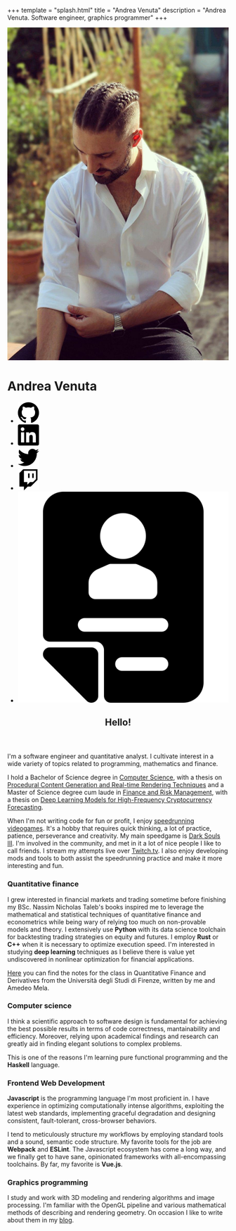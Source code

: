 +++
template = "splash.html"
title = "Andrea Venuta"
description = "Andrea Venuta. Software engineer, graphics programmer"
+++

<div class="index-page">
  <div class="splash-container">
    <canvas id="canvas"></canvas>
    <div class="splash">
      <div class="image-container">
        <div class="image">
          <img src="me.jpg"/>
        </div>
      </div>
      <div class="title">
        <h1>Andrea Venuta</h1>
        <ul class="links">
          <li>
            <a href="https://github.com/veeenu" target="_blank">
              <img alt="GitHub" src="img/github.svg"/>
            </a>
          </li>
          <li>
            <a href="https://www.linkedin.com/in/andreavenuta/" target="_blank">
              <img alt="LinkedIn" src="img/linkedin.svg"/>
            </a>
          </li>
          <li>
            <a href="https://twitter.com/johndisandonato" target="_blank">
              <img alt="Twitter" src="img/twitter.svg"/>
            </a>
          </li>
          <li>
            <a href="https://twitch.tv/johndisandonato" target="_blank">
              <img alt="Twitch.tv" src="img/twitch.svg"/>
            </a>
          </li>
          <li>
            <a href="cv.pdf" target="_blank">
              <img alt="CV - Icon made by Vitaly Gorbachev (https://www.flaticon.com/authors/vitaly-gorbachev) from www.flaticon.com" src="img/cv.svg"/>
            </a>
          </li>
        </ul>
      </div>
    </div>
  </div>

  <div class="splash-after">
    <div class="container">
      <article class="content">
        <header>
          <h1>Hello!</h1>
        </header>
        <section>
          <p>I'm a software engineer and quantitative analyst. I cultivate
          interest in a wide variety of topics related to programming, mathematics
          and finance.</p> <p>I hold a Bachelor of Science degree in <a
          href="http://www.informatica.unifi.it" target="_blank">Computer
          Science</a>, with a thesis on <a href="/thesis-bsc.pdf"
          target="_blank">Procedural Content Generation and Real-time Rendering
          Techniques</a> and a Master of Science degree cum laude in <a
          href="http://www.frm.unifi.it" target="_blank">Finance and Risk
          Management</a>, with a thesis on <a href="/thesis-msc.pdf"
          target="_blank">Deep Learning Models for High-Frequency Cryptocurrency
          Forecasting</a>.</p> <p>When I'm not writing code for fun or profit, I
          enjoy <a target='_blank'
          href='https://en.wikipedia.org/wiki/Speedrun'>speedrunning
          videogames</a>. It's a hobby that requires quick thinking, a lot of
          practice, patience, perseverance and creativity. My main speedgame is <a
          href='https://it.wikipedia.org/wiki/Dark_Souls_III' target='_blank'>Dark
          Souls III</a>. I'm involved in the community, and met in it a lot of nice
          people I like to call friends. I stream my attempts live over <a
          href="http://twitch.tv/johndisandonato" target="_blank">Twitch.tv</a>. I
          also enjoy developing mods and tools to both assist the speedrunning
          practice and make it more interesting and fun. </p>
        </section>
        <section class="half">
          <h3>Quantitative finance</h3>
          <p>I grew interested in financial markets and trading sometime before
          finishing my BSc. Nassim Nicholas Taleb's books inspired me to
          leverage the mathematical and statistical techniques of quantitative
          finance and econometrics while being wary of relying too much on
          non-provable models and theory. I extensively use
          <strong>Python</strong> with its data science toolchain for
          backtesting trading strategies on equity and futures. I employ
          <strong>Rust</strong> or <strong>C++</strong> when it is necessary to
          optimize execution speed. I'm interested in studying <strong>deep
          learning</strong> techniques as I believe there is value yet
          undiscovered in nonlinear optimization for financial
          applications.</p> <a href="/firm/QuantFinAndDer.pdf">Here</a> you can
          find the notes for the class in Quantitative Finance and Derivatives
          from the Università degli Studi di Firenze, written by me and Amedeo
          Mela.</p>
        </section>
        <section class="half">
            <h3>Computer science</h3>
            <p>I think a scientific approach to software design is
            fundamental for achieving the best possible results in terms of code
            correctness, mantainability and efficiency. Moreover, relying upon
            academical findings and research can greatly aid in finding elegant
            solutions to complex problems.</p><p>This is one of the reasons I'm
            learning pure functional programming and the <strong>Haskell</strong>
            language.</p>
        </section>
        <section class="half">
          <h3>Frontend Web Development</h3>
          <p><strong>Javascript</strong> is the programming language I'm most
          proficient in. I have experience in optimizing computationally intense
          algorithms, exploiting the latest web standards, implementing graceful
          degradation and designing consistent, fault-tolerant, cross-browser
          behaviors.</p> <p>I tend to meticulously structure my workflows by
          employing standard tools and a sound, semantic code structure. My
          favorite tools for the job are <strong>Webpack</strong> and
          <strong>ESLint</strong>. The Javascript ecosystem has come a long way,
          and we finally get to have sane, opinionated frameworks with
          all-encompassing toolchains. By far, my favorite is
          <strong>Vue.js</strong>.</p>
        </section>
        <section class="half">
          <h3>Graphics programming</h3>
          <p>I study and work with 3D modeling and rendering algorithms and image
          processing. I'm familiar with the OpenGL pipeline and various
          mathematical methods of describing and rendering geometry. On occasion I
          like to write about them in my <a href='/blog'>blog</a>.</p>
        </section>
      </article>
    </div>
  </div>
</div>
